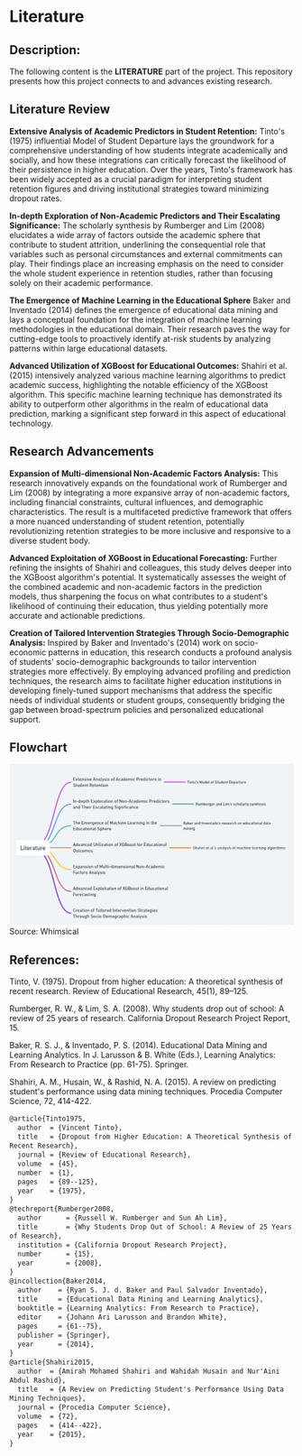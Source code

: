 # Literature

## Description:

The following content is the **LITERATURE** part of the project. This repository presents how this project connects to and advances existing research.  

## Literature Review

**Extensive Analysis of Academic Predictors in Student Retention:**
Tinto's (1975) influential Model of Student Departure lays the groundwork for a comprehensive understanding of how students integrate academically and socially, and how these integrations can critically forecast the likelihood of their persistence in higher education. Over the years, Tinto's framework has been widely accepted as a crucial paradigm for interpreting student retention figures and driving institutional strategies toward minimizing dropout rates.

**In-depth Exploration of Non-Academic Predictors and Their Escalating Significance:**
The scholarly synthesis by Rumberger and Lim (2008) elucidates a wide array of factors outside the academic sphere that contribute to student attrition, underlining the consequential role that variables such as personal circumstances and external commitments can play. Their findings place an increasing emphasis on the need to consider the whole student experience in retention studies, rather than focusing solely on their academic performance.

**The Emergence of Machine Learning in the Educational Sphere**
Baker and Inventado (2014) defines the emergence of educational data mining and lays a conceptual foundation for the integration of machine learning methodologies in the educational domain. Their research paves the way for cutting-edge tools to proactively identify at-risk students by analyzing patterns within large educational datasets.

**Advanced Utilization of XGBoost for Educational Outcomes:**
Shahiri et al. (2015) intensively analyzed various machine learning algorithms to predict academic success, highlighting the notable efficiency of the XGBoost algorithm. This specific machine learning technique has demonstrated its ability to outperform other algorithms in the realm of educational data prediction, marking a significant step forward in this aspect of educational technology.

## Research Advancements

**Expansion of Multi-dimensional Non-Academic Factors Analysis:**
This research innovatively expands on the foundational work of Rumberger and Lim (2008) by integrating a more expansive array of non-academic factors, including financial constraints, cultural influences, and demographic characteristics. The result is a multifaceted predictive framework that offers a more nuanced understanding of student retention, potentially revolutionizing retention strategies to be more inclusive and responsive to a diverse student body.

**Advanced Exploitation of XGBoost in Educational Forecasting:**
Further refining the insights of Shahiri and colleagues, this study delves deeper into the XGBoost algorithm's potential. It systematically assesses the weight of the combined academic and non-academic factors in the prediction models, thus sharpening the focus on what contributes to a student's likelihood of continuing their education, thus yielding potentially more accurate and actionable predictions.

**Creation of Tailored Intervention Strategies Through Socio-Demographic Analysis:**
Inspired by Baker and Inventado's (2014) work on socio-economic patterns in education, this research conducts a profound analysis of students' socio-demographic backgrounds to tailor intervention strategies more effectively. By employing advanced profiling and prediction techniques, the research aims to facilitate higher education institutions in developing finely-tuned support mechanisms that address the specific needs of individual students or student groups, consequently bridging the gap between broad-spectrum policies and personalized educational support.

## Flowchart
<img src="Flowchart.png" alt="Flowchart">
Source: Whimsical

## References:

Tinto, V. (1975). Dropout from higher education: A theoretical synthesis of recent research. Review of Educational Research, 45(1), 89–125.

Rumberger, R. W., & Lim, S. A. (2008). Why students drop out of school: A review of 25 years of research. California Dropout Research Project Report, 15.

Baker, R. S. J., & Inventado, P. S. (2014). Educational Data Mining and Learning Analytics. In J. Larusson & B. White (Eds.), Learning Analytics: From Research to Practice (pp. 61-75). Springer.

Shahiri, A. M., Husain, W., & Rashid, N. A. (2015). A review on predicting student's performance using data mining techniques. Procedia Computer Science, 72, 414-422.

```
@article{Tinto1975,
  author  = {Vincent Tinto},
  title   = {Dropout from Higher Education: A Theoretical Synthesis of Recent Research},
  journal = {Review of Educational Research},
  volume  = {45},
  number  = {1},
  pages   = {89--125},
  year    = {1975},
}
@techreport{Rumberger2008,
  author      = {Russell W. Rumberger and Sun Ah Lim},
  title       = {Why Students Drop Out of School: A Review of 25 Years of Research},
  institution = {California Dropout Research Project},
  number      = {15},
  year        = {2008},
}
@incollection{Baker2014,
  author    = {Ryan S. J. d. Baker and Paul Salvador Inventado},
  title     = {Educational Data Mining and Learning Analytics},
  booktitle = {Learning Analytics: From Research to Practice},
  editor    = {Johann Ari Larusson and Brandon White},
  pages     = {61--75},
  publisher = {Springer},
  year      = {2014},
}
@article{Shahiri2015,
  author  = {Amirah Mohamed Shahiri and Wahidah Husain and Nur'Aini Abdul Rashid},
  title   = {A Review on Predicting Student's Performance Using Data Mining Techniques},
  journal = {Procedia Computer Science},
  volume  = {72},
  pages   = {414--422},
  year    = {2015},
}
```
